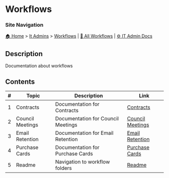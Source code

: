 <!-- description: Documentation about workflows -->

# Workflows

### Site Navigation
[🏠 Home](../../README.md) > [It Admins](../README.md) > [Workflows](README.md) | [📂 All Workflows](../../users/users.md) | [⚙ IT Admin Docs](../../it-admins/README.md)

## Description
Documentation about workflows

## Contents

| **#** | **Topic** | **Description** | **Link** |
|---|---|---|---|
| 1 | Contracts | Documentation for Contracts | [Contracts](contracts/) |
| 2 | Council Meetings | Documentation for Council Meetings | [Council Meetings](council-meetings/) |
| 3 | Email Retention | Documentation for Email Retention | [Email Retention](email-retention/) |
| 4 | Purchase Cards | Documentation for Purchase Cards | [Purchase Cards](purchase-cards/) |
| 5 | Readme | Navigation to workflow folders | [Readme](readme.md) |